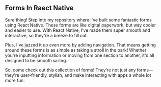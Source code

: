 <h2>Forms In Raect Native</h2>

Sure thing! Step into my repository where I've built some fantastic forms using React Native. These forms are like digital paperwork, but way cooler and easier to use. With React Native, I've made them super smooth and interactive, so they're a breeze to fill out.

Plus, I've jazzed it up even more by adding navigation. That means getting around these forms is as simple as taking a stroll in the park! Whether you're inputting information or moving from one section to another, it's all designed to be smooth sailing.

So, come check out this collection of forms! They're not just any forms—they're user-friendly, stylish, and make interacting with apps a whole lot more fun.
